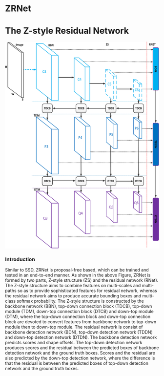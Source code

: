 # ZRNet
# The Z-style Residual Network 

<img src="ZRNetSep.png" width="777px" height="677px">

### Introduction
Similar to SSD, ZRNet is proposal-free based, which can be trained and tested in an end-to-end manner. As shown in the above Figure, ZRNet is formed by two parts, Z-style structure (ZS) and the residual network (RNet). The Z-style structure aims to combine features on multi-scales and multi-paths so as to provide sophisticated features for residual network, whereas the residual network aims to produce accurate bounding boxes and multi-class softmax probability. The Z-style structure is constructed by the backbone network (BBN), top-down connection block (TDCB), top-down module (TDM), down-top connection block (DTCB) and down-top module (DTM), where the top-down connection block and down-top connection block are devoted to convert features from backbone network to top-down module then to down-top module. The residual network is consist of backbone detection network (BDN), top-down detection network (TDDN) and down-top detection network (DTDN). The backbone detection network predicts scores and shape offsets. The top-down detection network produces scores and the residual between the predicted boxes of backbone detection network and the ground truth boxes. Scores and the residual are also predicted by the down-top detection network, where the difference is that the residual is between the predicted boxes of top-down detection network and the ground truth boxes.

